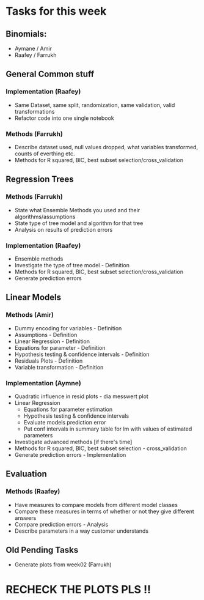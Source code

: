 # Tasks for this week

## Binomials: 
- Aymane / Amir
- Raafey / Farrukh

## General Common stuff
### Implementation (Raafey)
- Same Dataset, same split, randomization, same validation, valid transformations
- Refactor code into one single notebook 

### Methods (Farrukh)
 - Describe dataset used, null values dropped, what variables transformed, counts of everthing etc.
 - Methods for R squared, BIC, best subset selection/cross_validation

## Regression Trees
### Methods (Farrukh)
- State what Ensemble Methods you used and their algorithms/assumptions
- State type of tree model and algorithm for that tree
- Analysis on results of prediction errors

### Implementation (Raafey)
- Ensemble methods 
- Investigate the type of tree model - Definition
- Methods for R squared, BIC, best subset selection/cross_validation 
- Generate prediction errors

## Linear Models
### Methods (Amir)
- Dummy encoding for variables - Definition
- Assumptions - Definition
- Linear Regression - Definition
- Equations for parameter - Definition
- Hypothesis testing & confidence intervals  - Definition
- Residuals Plots - Definition
- Variable transformation - Definition

### Implementation (Aymne)
- Quadratic influence in resid plots - dia messwert plot
- Linear Regression
    - Equations for parameter estimation
    - Hypothesis testing & confidence intervals
    - Evaluate models prediction error
    - Put conf intervals in summary table for lm with values of estimated parameters
- Investigate advanced methods [if there's time]
- Methods for R squared, BIC, best subset selection - cross_validation 
- Generate prediction errors - Implementation

## Evaluation
### Methods (Raafey) 
- Have measures to compare models from different model classes
- Compare these measures in terms of whether or not they give different answers 
- Compare prediction errors - Analysis
- Describe parameters in a way customer understands

## Old Pending Tasks
 - Generate plots from week02 (Farrukh)


# RECHECK THE PLOTS PLS !!
